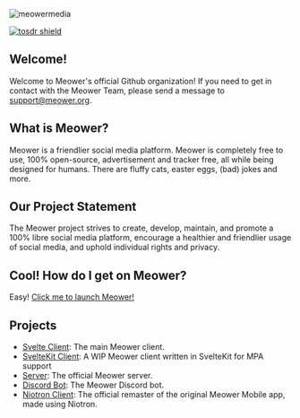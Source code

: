 ![meowermedia](https://github.com/meower-media-co/.github/assets/61485190/b0e01637-59ee-4b69-9168-d963552c0f70)

[![tosdr shield](https://shields.tosdr.org/7344.svg)](https://tosdr.org/en/service/7344)

## Welcome!
Welcome to Meower's official Github organization! If you need to get in contact with the Meower Team, please send a message to support@meower.org.

## What is Meower?
Meower is a friendlier social media platform. Meower is completely free to use, 100% open-source, advertisement and tracker free, all
while being designed for humans. There are fluffy cats, easter eggs, (bad) jokes and more. 

## Our Project Statement
The Meower project strives to create, develop, maintain, and promote a 100% libre social media platform, encourage a healthier
and friendlier usage of social media, and uphold individual rights and privacy.

## Cool! How do I get on Meower?
Easy! [Click me to launch Meower!](https://app.meower.org/)

## Projects
- [Svelte Client](https://github.com/meower-media-co/Meower-Svelte): The main Meower client.
- [SvelteKit Client](https://github.com/meower-media-co/Meower-SvelteKit): A WIP Meower client written in SvelteKit for MPA support
- [Server](https://github.com/meower-media-co/Meower-Server): The official Meower server.
- [Discord Bot](https://github.com/meower-media-co/Meower-Discord-Bot): The Meower Discord bot.
- [Niotron Client](https://github.com/meower-media-co/meower-niotron): The official remaster of the original Meower Mobile app, made using Niotron.

